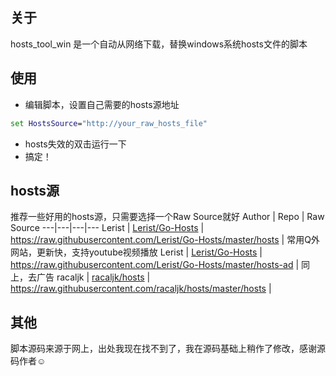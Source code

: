 ## 关于

hosts_tool_win 是一个自动从网络下载，替换windows系统hosts文件的脚本


## 使用

- 编辑脚本，设置自己需要的hosts源地址

```bat
set HostsSource="http://your_raw_hosts_file"
```

- hosts失效的双击运行一下
- 搞定！

## hosts源

推荐一些好用的hosts源，只需要选择一个Raw Source就好
Author | Repo | Raw Source 
---|---|---|---
Lerist | [Lerist/Go-Hosts](https://github.com/Lerist/Go-Hosts) | https://raw.githubusercontent.com/Lerist/Go-Hosts/master/hosts | 常用Q外网站，更新快，支持youtube视频播放
Lerist | [Lerist/Go-Hosts](https://github.com/Lerist/Go-Hosts) | https://raw.githubusercontent.com/Lerist/Go-Hosts/master/hosts-ad | 同上，去广告
racaljk | [racaljk/hosts](https://github.com/racaljk/hosts) | https://raw.githubusercontent.com/racaljk/hosts/master/hosts | 

## 其他

脚本源码来源于网上，出处我现在找不到了，我在源码基础上稍作了修改，感谢源码作者☺